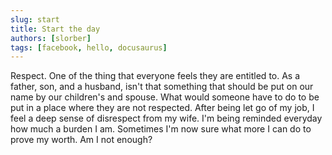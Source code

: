 ```yaml
---
slug: start
title: Start the day
authors: [slorber]
tags: [facebook, hello, docusaurus]
---
```


Respect. One of the thing that everyone feels they are entitled to. As a father, son, and a husband, isn't that something that should be put on our name by our children's and spouse. What would someone have to do to be put in a place where they are not respected. After being let go of my job, I feel a deep sense of disrespect from my wife. I'm being reminded everyday how much a burden I am. Sometimes I'm now sure what more I can do to prove my worth. Am I not enough? 